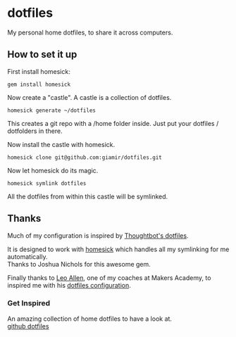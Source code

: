 # dotfiles

My personal home dotfiles, to share it across computers.

## How to set it up

First install homesick:

```gem install homesick```

Now create a "castle". A castle is a collection of dotfiles.

```homesick generate ~/dotfiles```

This creates a git repo with a /home folder inside. Just put your dotfiles / dotfolders in there.

Now install the castle with homesick.

```homesick clone git@github.com:giamir/dotfiles.git```

Now let homesick do its magic.

```homesick symlink dotfiles```

All the dotfiles from within this castle will be symlinked.



## Thanks

Much of my configuration is inspired by [Thoughtbot's dotfiles](https://github.com/thoughtbot/dotfiles).

It is designed to work with [homesick](https://github.com/technicalpickles/homesick) which handles all my symlinking for me automatically.<br>
Thanks to Joshua Nichols for this awesome gem.

Finally thanks to [Leo Allen](https://github.com/pitchinvasion), one of my coaches at Makers Academy, to inspired me with his [dotfiles configuration](https://github.com/pitchinvasion/home-files).

### Get Inspired
An amazing collection of home dotfiles to have a look at.<br>
[github dotfiles](http://dotfiles.github.io/)
